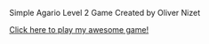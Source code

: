 Simple Agario Level 2 Game
Created by Oliver Nizet

<a href="https://github.com/Oliver-Nizet/Level-2-Game/blob/master/Oliver%20Level%202%20Game.jar?raw=true">Click here to play my awesome game!</a>


